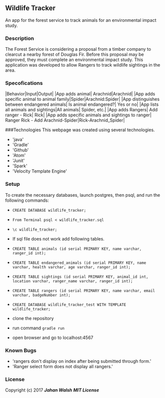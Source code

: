 ## Wildlife Tracker

An app for the forest service to track animals for an environmental impact study.

### Description

The Forest Service is considering a proposal from a timber company to clearcut a nearby forest of Douglas Fir. Before this proposal may be approved, they must complete an environmental impact study. This application was developed to allow Rangers to track wildlife sightings in the area.

### Specofications
|Behavior|Input|Output|
|App adds animal| Arachnid|Arachnid|
|App adds specific animal to animal family|Spider|Arachnid:Spider|
|App distinguishes between endangered animals| Is animal endangered?| Yes or no|
|App lists all animals and sightings|All animals| Spider, etc.|
|App adds Rangers| Add ranger - Rick| Rick|
|App adds specific animals and sightings to ranger| Ranger Rick - Add Arachnid-Spider|Rick-Arachnid_Spider|

###Technologies
This webpage was created using several technologies.
* 'java'
* 'Gradle'
* 'Github'
* 'Atom'
* 'Junit'
* 'Spark'
* 'Velocity Template Engine'

### Setup

To create the necessary databases, launch postgres, then psql, and run the following commands:


* `CREATE DATABASE wildlife_tracker;`
* `From Terminal psql < wildlife_tracker.sql`
* `\c wildlife_tracker;`
* If sql file does not work add following tables.
* `CREATE TABLE animals (id serial PRIMARY KEY, name varchar, ranger_id int);`
* `CREATE TABLE endangered_animals (id serial PRIMARY KEY, name varchar, health varchar, age varchar, ranger_id int);`
* `CREATE TABLE sightings (id serial PRIMARY KEY, animal_id int, location varchar, ranger_name varchar, ranger_id int);`
* `CREATE TABLE rangers (id serial PRIMARY KEY, name varchar, email varchar, badgeNumber int);`
* `CREATE DATABASE wildlife_tracker_test WITH TEMPLATE wildlife_tracker;`

* clone the repository
* run command `gradle run`
* open browser and go to localhost:4567

### Known Bugs
* 'rangers don't display on index after being submitted through form.'
* 'Ranger select form does not display all rangers.'


### License

Copyright (c) 2017 **_Jahan Walsh_** **_MIT License_**
